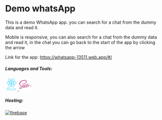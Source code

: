 # Demo whatsApp 

<p> This is a demo WhatsApp app.
you can search for a chat from the dummy data and read it.</p>

<p>Mobile is responsive, you can also search for a chat from the dummy data and read it, in the chat you can go back to the start of the app by clicking the arrow</p>

Link for the app: https://whatsapp-13511.web.app/#/


<h5 align="left">Languages and Tools:</h5>
 </a> <a href="https://reactjs.org/" target="_blank" rel="noreferrer"> <img src="https://raw.githubusercontent.com/devicons/devicon/master/icons/react/react-original-wordmark.svg" alt="react" width="40" height="40"/> </a> <a href="https://sass-lang.com" target="_blank" rel="noreferrer"> <img src="https://raw.githubusercontent.com/devicons/devicon/master/icons/sass/sass-original.svg" alt="sass" width="40" height="40"/> </a> </p>
 
 <h5 align="left">Hosting: </h5>
 <p align="left"> <a href="https://firebase.google.com/" target="_blank" rel="noreferrer"> <img src="https://www.vectorlogo.zone/logos/firebase/firebase-icon.svg" alt="firebase" width="40" height="40"/>
  
